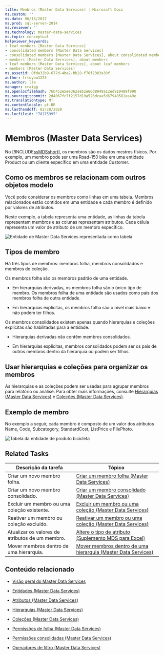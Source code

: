 ```yaml
---
title: Membros (Master Data Services) | Microsoft Docs
ms.custom: ''
ms.date: 06/13/2017
ms.prod: sql-server-2014
ms.reviewer: ''
ms.technology: master-data-services
ms.topic: conceptual
helpviewer_keywords:
- leaf members [Master Data Services]
- consolidated members [Master Data Services]
- consolidated members [Master Data Services], about consolidated members
- members [Master Data Services], about members
- leaf members [Master Data Services], about leaf members
- members [Master Data Services]
ms.assetid: 0fda32b9-677d-4ba2-bb28-f76f2383a30f
author: lrtoyou1223
ms.author: lle
manager: craigg
ms.openlocfilehash: 76b452e5ee362aeb2e66d8949a12ed910489f990
ms.sourcegitcommit: 2d4067fc7f2157d10a526dcaa5d67948581ee49e
ms.translationtype: MT
ms.contentlocale: pt-BR
ms.lasthandoff: 02/28/2020
ms.locfileid: "78175995"
---
```

# <a name="members-master-data-services"></a>Membros (Master Data Services)
  No [!INCLUDE[ssMDSshort](../includes/ssmdsshort-md.md)], os membros são os dados mestres físicos. Por exemplo, um membro pode ser uma Road-150 bike em uma entidade Product ou um cliente específico em uma entidade Customer.

## <a name="how-members-relate-to-other-model-objects"></a>Como os membros se relacionam com outros objetos modelo
 Você pode considerar os membros como linhas em uma tabela. Membros relacionados estão contidos em uma entidade e cada membro é definido por valores de atributos.

 Neste exemplo, a tabela representa uma entidade, as linhas da tabela representam membros e as colunas representam atributos. Cada célula representa um valor de atributo de um membro específico.

 ![Entidade de Master Data Services representada como tabela](../../2014/master-data-services/media/mds-conc-entity-table.gif "Entidade de Master Data Services representada como tabela")

## <a name="member-types"></a>Tipos de membro
 Há três tipos de membros: membros folha, membros consolidados e membros de coleção.

 Os membros folha são os membros padrão de uma entidade.

-   Em hierarquias derivadas, os membros folha são o único tipo de membro. Os membros folha de uma entidade são usados como pais dos membros folha de outra entidade.

-   Em hierarquias explícitas, os membros folha são o nível mais baixo e não podem ter filhos.

 Os membros consolidados existem apenas quando hierarquias e coleções explícitas são habilitadas para a entidade.

-   Hierarquias derivadas não contêm membros consolidados.

-   Em hierarquias explícitas, membros consolidados podem ser os pais de outros membros dentro da hierarquia ou podem ser filhos.

## <a name="use-hierarchies-and-collections-to-organize-members"></a>Usar hierarquias e coleções para organizar os membros
 As hierarquias e as coleções podem ser usadas para agrupar membros para relatório ou análise. Para obter mais informações, consulte [Hierarquias &#40;Master Data Services&#41;](hierarchies-master-data-services.md) e [Coleções &#40;Master Data Services&#41;](../../2014/master-data-services/collections-master-data-services.md).

## <a name="member-example"></a>Exemplo de membro
 No exemplo a seguir, cada membro é composto de um valor dos atributos Name, Code, Subcategory, StandardCost, ListPrice e FilePhoto.

 ![Tabela da entidade de produto bicicleta](../../2014/master-data-services/media/mds-conc-entity-table-w-data.gif "Tabela da entidade de produto bicicleta")

## <a name="related-tasks"></a>Related Tasks

|Descrição da tarefa|Tópico|
|----------------------|-----------|
|Criar um novo membro folha.|[Criar um membro folha &#40;Master Data Services&#41;](../../2014/master-data-services/create-a-leaf-member-master-data-services.md)|
|Criar um novo membro consolidado.|[Criar um membro consolidado &#40;Master Data Services&#41;](../../2014/master-data-services/create-a-consolidated-member-master-data-services.md)|
|Excluir um membro ou uma coleção existente.|[Excluir um membro ou uma coleção &#40;Master Data Services&#41;](../../2014/master-data-services/delete-a-member-or-collection-master-data-services.md)|
|Reativar um membro ou coleção excluído.|[Reativar um membro ou uma coleção &#40;Master Data Services&#41;](../../2014/master-data-services/reactivate-a-member-or-collection-master-data-services.md)|
|Atualizar os valores de atributos de um membro.|[Altere o tipo de atributo &#40;Suplemento MDS para Excel&#41;](microsoft-excel-add-in/change-the-attribute-type-mds-add-in-for-excel.md)|
|Mover membros dentro de uma hierarquia.|[Mover membros dentro de uma hierarquia &#40;Master Data Services&#41;](../../2014/master-data-services/move-members-within-a-hierarchy-master-data-services.md)|

## <a name="related-content"></a>Conteúdo relacionado

-   [Visão geral do Master Data Services](master-data-services-overview-mds.md)

-   [Entidades &#40;Master Data Services&#41;](../../2014/master-data-services/entities-master-data-services.md)

-   [Atributos &#40;Master Data Services&#41;](../../2014/master-data-services/attributes-master-data-services.md)

-   [Hierarquias &#40;Master Data Services&#41;](hierarchies-master-data-services.md)

-   [Coleções &#40;Master Data Services&#41;](../../2014/master-data-services/collections-master-data-services.md)

-   [Permissões de folha &#40;Master Data Services&#41;](../../2014/master-data-services/leaf-permissions-master-data-services.md)

-   [Permissões consolidadas &#40;Master Data Services&#41;](../../2014/master-data-services/consolidated-permissions-master-data-services.md)

-   [Operadores de filtro &#40;Master Data Services&#41;](../../2014/master-data-services/filter-operators-master-data-services.md)


